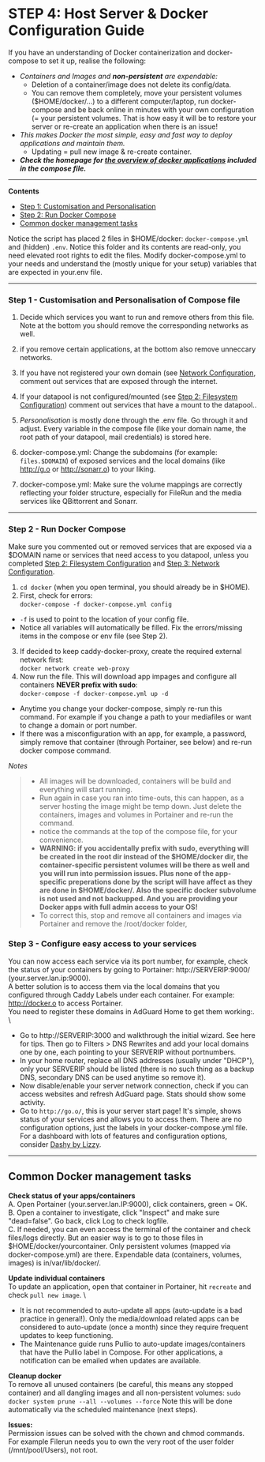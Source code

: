 # STEP 4: Host Server & Docker Configuration Guide

If you have an understanding of Docker containerization and docker-compose to set it up, realise the following:
- _Containers and Images and **non-persistent** are expendable:_
  - Deletion of a container/image does not delete its config/data.
  - You can remove them completely, move your persistent volumes ($HOME/docker/...) to a different computer/laptop, run docker-compose and be back online in minutes with your own configuration (= your persistent volumes. That is how easy it will be to restore your server or re-create an application when there is an issue!
- _This makes Docker the most simple, easy and fast way to deploy applications and maintain them._
  - Updating = pull new image & re-create container. 
- _**Check the homepage for [the overview of docker applications](https://github.com/zilexa/Homeserver/blob/master/README.md#overview-of-applications-and-services) included in the compose file.**_

***

**Contents**
- [Step 1: Customisation and Personalisation](https://github.com/zilexa/Homeserver/blob/master/docker/README.md#step-1---customisation-and-personalisation-of-compose-file)
- [Step 2: Run Docker Compose](https://github.com/zilexa/Homeserver/blob/master/docker/README.md#step-2----run-docker-compose)
- [Common docker management tasks](https://github.com/zilexa/Homeserver/blob/master/docker/README.md#common-docker-management-tasks)

Notice the script has placed 2 files in $HOME/docker: `docker-compose.yml` and (hidden) `.env`. 
Notice this folder and its contents are read-only, you need elevated root rights to edit the files. 
Modify docker-compose.yml to your needs and understand the (mostly unique for your setup) variables that are expected in your.env file.   

***

### Step 1 - Customisation and Personalisation of Compose file
1. Decide which services you want to run and remove others from this file. Note at the bottom you should remove the corresponding networks as well. 
2. if you remove certain applications, at the bottom also remove unneccary networks.
3. If you have not registered your own domain (see [Network Configuration](https://github.com/zilexa/Homeserver/blob/master/network-configuration.md), comment out services that are exposed through the internet. 
4. If your datapool is not configured/mounted (see [Step 2: Filesystem Configuration](https://github.com/zilexa/Homeserver/tree/master/filesystem)) comment out services that have a mount to the datapool.. 

5. _Personalisation_ is mostly done through the .env file. Go through it and adjust. Every variable in the compose file (like your domain name, the root path of your datapool, mail credentials) is stored here. 
6. docker-compose.yml: Change the subdomains (for example: `files.$DOMAIN`) of exposed services and the local domains (like http://g.o or http://sonarr.o) to your liking.
7. docker-compose.yml: Make sure the volume mappings are correctly reflecting your folder structure, especially for FileRun and the media services like QBittorrent and Sonarr.

***

### Step 2 -  Run Docker Compose
Make sure you commented out or removed services that are exposed via a $DOMAIN name or services that need access to you datapool, unless you completed [Step 2: Filesystem Configuration](https://github.com/zilexa/Homeserver/tree/master/filesystem) and [Step 3: Network Configuration](https://github.com/zilexa/Homeserver/blob/master/network-configuration.md). 

1. `cd docker` (when you open terminal, you should already be in $HOME).
2. First, check for errors:  \
```docker-compose -f docker-compose.yml config```
  - `-f` is used to point to the location of your config file. 
  - Notice all variables will automatically be filled. Fix the errors/missing items in the compose or env file (see Step 2). 
3. If decided to keep caddy-docker-proxy, create the required external network first:  \
```docker network create web-proxy```
4. Now run the file. This will download app impages and configure all containers **NEVER prefix with sudo**:  \
```docker-compose -f docker-compose.yml up -d```
  - Anytime you change your docker-compose, simply re-run this command. For example if you change a path to your mediafiles or want to change a domain or port number. 
  - If there was a misconfiguration with an app, for example, a password, simply remove that container (through Portainer, see below) and re-run docker compose command. 

_Notes_
> - All images will be downloaded, containers will be build and everything will start running. 
> - Run again in case you ran into time-outs, this can happen, as a server hosting the image might be temp down. Just delete the containers, images and volumes in Portainer and re-run the command. 
> - notice the commands at the top of the compose file, for your convenience. 
> - **WARNING: if you accidentally prefix with sudo, everything will be created in the root dir instead of the $HOME/docker dir, the container-specific persistent volumes will be there as well and you will run into permission issues. Plus none of the app-specific preperations done by the script will have affect as they are done in $HOME/docker/. Also the specific docker subvolume is not used and not backupped. And you are providing your Docker apps with full admin access to your OS!**
> - To correct this, stop and remove all containers and images via Portainer and remove the /root/docker folder, 


### Step 3 -  Configure easy access to your services
You can now access each service via its port number, for example, check the status of your containers by going to Portainer: http://SERVERIP:9000/ (your.server.lan.ip:9000).  \
A better solution is to access them via the local domains that you configured through Caddy Labels under each container. For example: http://docker.o to access Portainer.  \
You need to register these domains in AdGuard Home to get them working:. \
- Go to http://SERVERIP:3000 and walkthrough the initial wizard. See here for tips. Then go to Filters > DNS Rewrites and add your local domains one by one, each pointing to your SERVERIP without portnumbers.
- In your home router, replace all DNS addresses (usually under "DHCP"), only your SERVERIP should be listed (there is no such thing as a backup DNS, secondary DNS can be used anytime so remove it).
- Now disable/enable your server network connection, check if you can access websites and refresh AdGuard page. Stats should show some activity.
- Go to `http://go.o/`, this is your server start page! It's simple, shows status of your services and allows you to access them. There are no configuration options, just the labels in your docker-compose.yml file. For a dashboard with lots of features and configuration options, consider [Dashy by Lizzy](https://github.com/Lissy93/dashy). 
***

## Common Docker management tasks
**Check status of your apps/containers** \
A. Open Portainer (your.server.lan.IP:9000), click containers, green = OK.  \
B. Open a container to investigate, click "Inspect" and make sure "dead=false". Go back, click Log to check logfile.  \
C. If needed, you can even access the terminal of the container and check files/logs directly. But an easier way is to go to those files in $HOME/docker/yourcontainer. Only persistent volumes (mapped via docker-compose.yml) are there. Expendable data (containers, volumes, images) is in/var/lib/docker/.  

**Update individual containers**  \
To update an application, open that container in Portainer, hit `recreate` and check `pull new image`.  \
- It is not recommended to auto-update all apps (auto-update is a bad practice in general!). Only the media/download related apps can be considered to auto-update (once a month) since they require frequent updates to keep functioning.
- The Maintenance guide runs Pullio to auto-update images/containers that have the Pullio label in Compose. For other applications, a notification can be emailed when updates are available. 

**Cleanup docker**  \
To remove all unused containers (be careful, this means any stopped container) and all dangling images and all non-persistent volumes: 
 `sudo docker system prune --all --volumes --force`
Note this will be done automatically via the scheduled maintenance (next steps). 
 
**Issues:**  \
Permission issues can be solved with the chown and chmod commands.
For example Filerun needs you to own the very root of the user folder (/mnt/pool/Users), not root. 
